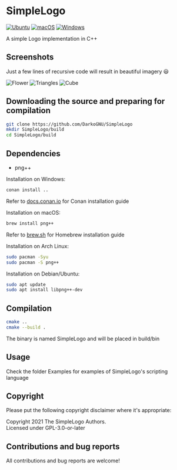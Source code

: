# SimpleLogo

[![Ubuntu](https://github.com/DarkoGNU/SimpleLogo/actions/workflows/Ubuntu.yml/badge.svg)](https://github.com/DarkoGNU/SimpleLogo/actions/workflows/Ubuntu.yml) [![macOS](https://github.com/DarkoGNU/SimpleLogo/actions/workflows/macOS.yml/badge.svg)](https://github.com/DarkoGNU/SimpleLogo/actions/workflows/macOS.yml) [![Windows](https://github.com/DarkoGNU/SimpleLogo/actions/workflows/Windows.yml/badge.svg)](https://github.com/DarkoGNU/SimpleLogo/actions/workflows/Windows.yml)

A simple Logo implementation in C++

## Screenshots

Just a few lines of recursive code will result in beautiful imagery 😃

![Flower](https://user-images.githubusercontent.com/42816979/167272076-8069b558-d5c7-4e59-8817-289eff5e67ff.png)
![Triangles](https://user-images.githubusercontent.com/42816979/167272079-b982e0c7-8f41-42f3-9196-45432bf5968d.png)
![Cube](https://user-images.githubusercontent.com/42816979/167272080-68247144-ec3d-4f76-8b39-024fecae0f0d.png)

## Downloading the source and preparing for compilation

```sh
git clone https://github.com/DarkoGNU/SimpleLogo
mkdir SimpleLogo/build
cd SimpleLogo/build
```

## Dependencies

- png++

Installation on Windows:
```cmd
conan install ..
```
Refer to [docs.conan.io](https://docs.conan.io/en/latest/installation.html) for Conan installation guide

Installation on macOS:
```sh
brew install png++
```
Refer to [brew.sh](https://brew.sh/) for Homebrew installation guide

Installation on Arch Linux:
```sh
sudo pacman -Syu
sudo pacman -S png++
```

Installation on Debian/Ubuntu:
```sh
sudo apt update
sudo apt install libpng++-dev
```

## Compilation

```sh
cmake ..
cmake --build .
```

The binary is named SimpleLogo and will be placed in build/bin

## Usage

Check the folder Examples for examples of SimpleLogo's scripting language

## Copyright

Please put the following copyright disclaimer where it's appropriate:

Copyright 2021 The SimpleLogo Authors.  
Licensed under GPL-3.0-or-later

## Contributions and bug reports

All contributions and bug reports are welcome!
